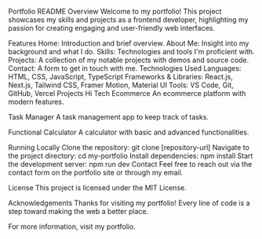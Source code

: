 Portfolio README
Overview
Welcome to my portfolio! This project showcases my skills and projects as a frontend developer, highlighting my passion for creating engaging and user-friendly web interfaces.

Features
Home: Introduction and brief overview.
About Me: Insight into my background and what I do.
Skills: Technologies and tools I'm proficient with.
Projects: A collection of my notable projects with demos and source code.
Contact: A form to get in touch with me.
Technologies Used
Languages: HTML, CSS, JavaScript, TypeScript
Frameworks & Libraries: React.js, Next.js, Tailwind CSS, Framer Motion, Material UI
Tools: VS Code, Git, GitHub, Vercel
Projects
Hi Tech Ecommerce
An ecommerce platform with modern features.

Task Manager
A task management app to keep track of tasks.

Functional Calculator
A calculator with basic and advanced functionalities.

Running Locally
Clone the repository: git clone [repository-url]
Navigate to the project directory: cd my-portfolio
Install dependencies: npm install
Start the development server: npm run dev
Contact
Feel free to reach out via the contact form on the portfolio site or through my email.

License
This project is licensed under the MIT License.

Acknowledgements
Thanks for visiting my portfolio! Every line of code is a step toward making the web a better place.

For more information, visit my portfolio.